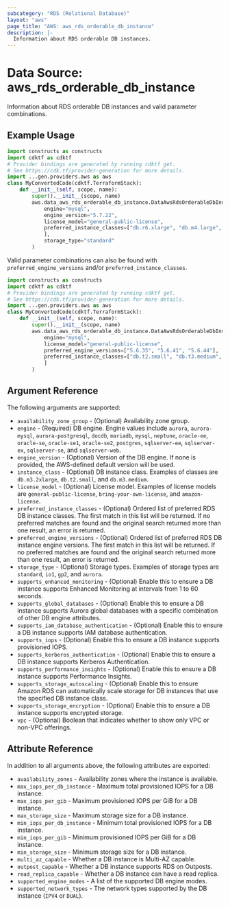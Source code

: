```yaml
---
subcategory: "RDS (Relational Database)"
layout: "aws"
page_title: "AWS: aws_rds_orderable_db_instance"
description: |-
  Information about RDS orderable DB instances.
---
```


# Data Source: aws_rds_orderable_db_instance

Information about RDS orderable DB instances and valid parameter combinations.

## Example Usage

```python
import constructs as constructs
import cdktf as cdktf
# Provider bindings are generated by running cdktf get.
# See https://cdk.tf/provider-generation for more details.
import ...gen.providers.aws as aws
class MyConvertedCode(cdktf.TerraformStack):
    def __init__(self, scope, name):
        super().__init__(scope, name)
        aws.data_aws_rds_orderable_db_instance.DataAwsRdsOrderableDbInstance(self, "test",
            engine="mysql",
            engine_version="5.7.22",
            license_model="general-public-license",
            preferred_instance_classes=["db.r6.xlarge", "db.m4.large", "db.t3.small"
            ],
            storage_type="standard"
        )
```

Valid parameter combinations can also be found with `preferred_engine_versions` and/or `preferred_instance_classes`.

```python
import constructs as constructs
import cdktf as cdktf
# Provider bindings are generated by running cdktf get.
# See https://cdk.tf/provider-generation for more details.
import ...gen.providers.aws as aws
class MyConvertedCode(cdktf.TerraformStack):
    def __init__(self, scope, name):
        super().__init__(scope, name)
        aws.data_aws_rds_orderable_db_instance.DataAwsRdsOrderableDbInstance(self, "test",
            engine="mysql",
            license_model="general-public-license",
            preferred_engine_versions=["5.6.35", "5.6.41", "5.6.44"],
            preferred_instance_classes=["db.t2.small", "db.t3.medium", "db.t3.large"
            ]
        )
```

## Argument Reference

The following arguments are supported:

* `availability_zone_group` - (Optional) Availability zone group.
* `engine` - (Required) DB engine. Engine values include `aurora`, `aurora-mysql`, `aurora-postgresql`, `docdb`, `mariadb`, `mysql`, `neptune`, `oracle-ee`, `oracle-se`, `oracle-se1`, `oracle-se2`, `postgres`, `sqlserver-ee`, `sqlserver-ex`, `sqlserver-se`, and `sqlserver-web`.
* `engine_version` - (Optional) Version of the DB engine. If none is provided, the AWS-defined default version will be used.
* `instance_class` - (Optional) DB instance class. Examples of classes are `db.m3.2xlarge`, `db.t2.small`, and `db.m3.medium`.
* `license_model` - (Optional) License model. Examples of license models are `general-public-license`, `bring-your-own-license`, and `amazon-license`.
* `preferred_instance_classes` - (Optional) Ordered list of preferred RDS DB instance classes. The first match in this list will be returned. If no preferred matches are found and the original search returned more than one result, an error is returned.
* `preferred_engine_versions` - (Optional) Ordered list of preferred RDS DB instance engine versions. The first match in this list will be returned. If no preferred matches are found and the original search returned more than one result, an error is returned.
* `storage_type` - (Optional) Storage types. Examples of storage types are `standard`, `io1`, `gp2`, and `aurora`.
* `supports_enhanced_monitoring` - (Optional) Enable this to ensure a DB instance supports Enhanced Monitoring at intervals from 1 to 60 seconds.
* `supports_global_databases` - (Optional) Enable this to ensure a DB instance supports Aurora global databases with a specific combination of other DB engine attributes.
* `supports_iam_database_authentication` - (Optional) Enable this to ensure a DB instance supports IAM database authentication.
* `supports_iops` - (Optional) Enable this to ensure a DB instance supports provisioned IOPS.
* `supports_kerberos_authentication` - (Optional) Enable this to ensure a DB instance supports Kerberos Authentication.
* `supports_performance_insights` - (Optional) Enable this to ensure a DB instance supports Performance Insights.
* `supports_storage_autoscaling` - (Optional) Enable this to ensure Amazon RDS can automatically scale storage for DB instances that use the specified DB instance class.
* `supports_storage_encryption` - (Optional) Enable this to ensure a DB instance supports encrypted storage.
* `vpc` - (Optional) Boolean that indicates whether to show only VPC or non-VPC offerings.

## Attribute Reference

In addition to all arguments above, the following attributes are exported:

* `availability_zones` - Availability zones where the instance is available.
* `max_iops_per_db_instance` - Maximum total provisioned IOPS for a DB instance.
* `max_iops_per_gib` - Maximum provisioned IOPS per GiB for a DB instance.
* `max_storage_size` - Maximum storage size for a DB instance.
* `min_iops_per_db_instance` - Minimum total provisioned IOPS for a DB instance.
* `min_iops_per_gib` - Minimum provisioned IOPS per GiB for a DB instance.
* `min_storage_size` - Minimum storage size for a DB instance.
* `multi_az_capable` - Whether a DB instance is Multi-AZ capable.
* `outpost_capable` - Whether a DB instance supports RDS on Outposts.
* `read_replica_capable` - Whether a DB instance can have a read replica.
* `supported_engine_modes` - A list of the supported DB engine modes.
* `supported_network_types` - The network types supported by the DB instance (`IPV4` or `DUAL`).

<!-- cache-key: cdktf-0.17.0-pre.15 input-46bb2bfbc242400407db5e17c30603e0def619060d9bc8c59b06279ff54a958e -->